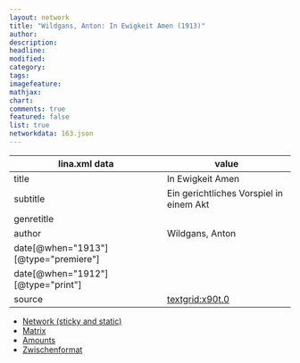 ```yaml
---
layout: network
title: "Wildgans, Anton: In Ewigkeit Amen (1913)"
author:
description:
headline:
modified:
category:
tags:
imagefeature: 
mathjax: 
chart: 
comments: true
featured: false
list: true
networkdata: 163.json
---
```

lina.xml data  | value
------------- | -------------
title|In Ewigkeit Amen
subtitle|Ein gerichtliches Vorspiel in einem Akt
genretitle|
author|Wildgans, Anton
date[@when="1913"][@type="premiere"]|
date[@when="1912"][@type="print"]|
source|[textgrid:x90t.0](https://textgridlab.org/1.0/tgcrud-public/rest/textgrid:x90t.0/data)



* [Network (sticky and static)](/linas/network163)
* [Matrix](/linas/matrix163)
* [Amounts](/linas/amount163)
* [Zwischenformat](/linas/lina163 )
